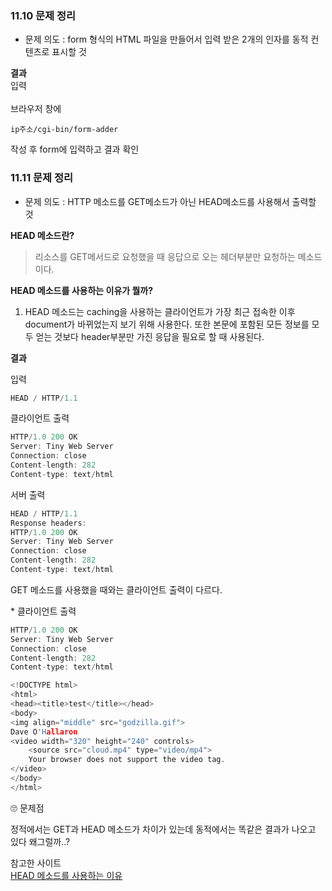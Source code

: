 ### 11.10 문제 정리
* 문제 의도 : form 형식의 HTML 파일을 만들어서 입력 받은 2개의 인자를 동적 컨텐츠로 표시할 것

**결과**<br>
입력<br><Br>
브라우저 창에 
```
ip주소/cgi-bin/form-adder
```
작성 후 form에 입력하고 결과 확인<br>

### 11.11 문제 정리
* 문제 의도 : HTTP 메소드를 GET메소드가 아닌 HEAD메소드를 사용해서 출력할 것

**HEAD 메소드란?**
> 리소스를 GET메서드로 요청했을 때 응답으로 오는 헤더부분만 요청하는 메소드이다.

**HEAD 메소드를 사용하는 이유가 뭘까?**<br>
1. HEAD 메소드는 caching을 사용하는 클라이언트가 가장 최근 접속한 이후 document가 바뀌었는지 보기 위해 사용한다. 또한 본문에 포함된 모든 정보를 모두 얻는 것보다 header부분만 가진 응답을 필요로 할 때 사용된다.<br>

**결과**<br>

<p>입력</p>

```c
HEAD / HTTP/1.1
```

클라이언트 출력
```c
HTTP/1.0 200 OK
Server: Tiny Web Server
Connection: close
Content-length: 282
Content-type: text/html
``` 

서버 출력
```c
HEAD / HTTP/1.1
Response headers:
HTTP/1.0 200 OK
Server: Tiny Web Server
Connection: close
Content-length: 282
Content-type: text/html
```

<p>GET 메소드를 사용했을 때와는 클라이언트 출력이 다르다.</p>
* 클라이언트 출력

```c
HTTP/1.0 200 OK
Server: Tiny Web Server
Connection: close
Content-length: 282
Content-type: text/html

<!DOCTYPE html>
<html>
<head><title>test</title></head>
<body> 
<img align="middle" src="godzilla.gif">
Dave O'Hallaron
<video width="320" height="240" controls>
    <source src="cloud.mp4" type="video/mp4">
    Your browser does not support the video tag.
</video>
</body>
</html>
```

<p>🙄 문제점 </p>
정적에서는 GET과 HEAD 메소드가 차이가 있는데 동적에서는 똑같은 결과가 나오고 있다 왜그럴까..?<br>


참고한 사이트<br>
[HEAD 메소드를 사용하는 이유](https://straw961030.tistory.com/246)
